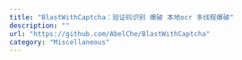 ```yaml
---
title: "BlastWithCaptcha：验证码识别 爆破 本地ocr 多线程爆破"
description: ""
url: "https://github.com/AbelChe/BlastWithCaptcha"
category: "Miscellaneous"
---
```

